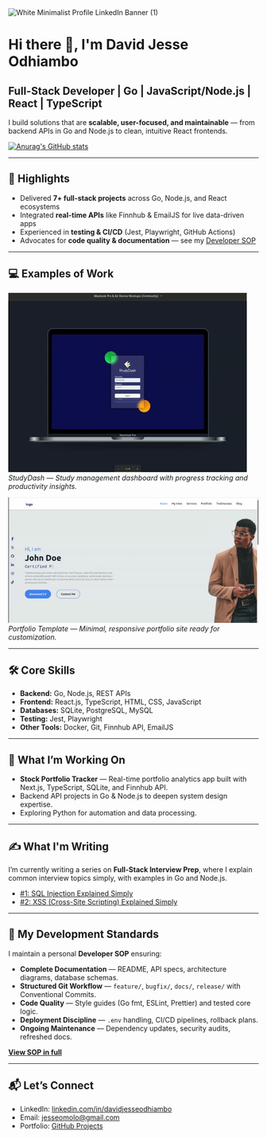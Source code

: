 <img width="2000" height="600" alt="White Minimalist Profile LinkedIn Banner (1)" src="https://github.com/user-attachments/assets/6002fe34-8f28-43da-990b-1be1539bfeeb" />

# Hi there 👋, I'm David Jesse Odhiambo  
## Full-Stack Developer | Go | JavaScript/Node.js | React | TypeScript

I build solutions that are **scalable, user-focused, and maintainable** — from backend APIs in Go and Node.js to clean, intuitive React frontends.

[![Anurag's GitHub stats](https://github-readme-stats.vercel.app/api?username=DavJesse)](https://github.com/anuraghazra/github-readme-stats)

---

## 🚀 Highlights
- Delivered **7+ full-stack projects** across Go, Node.js, and React ecosystems  
- Integrated **real-time APIs** like Finnhub & EmailJS for live data-driven apps  
- Experienced in **testing & CI/CD** (Jest, Playwright, GitHub Actions)  
- Advocates for **code quality & documentation** — see my [Developer SOP](https://github.com/DavJesse/dev-standards)  

---

## 💻 Examples of Work
[![StudyDash](https://github.com/DavJesse/DavJesse/blob/main/studydash.gif)](https://github.com/DavJesse/study-dash)  
*StudyDash — Study management dashboard with progress tracking and productivity insights.*


[![Portfolio Template](https://github.com/DavJesse/DavJesse/blob/main/portfolio.gif)](https://portfolio-templates-five.vercel.app/)  
*Portfolio Template — Minimal, responsive portfolio site ready for customization.*

---

## 🛠 Core Skills
- **Backend:** Go, Node.js, REST APIs  
- **Frontend:** React.js, TypeScript, HTML, CSS, JavaScript  
- **Databases:** SQLite, PostgreSQL, MySQL  
- **Testing:** Jest, Playwright  
- **Other Tools:** Docker, Git, Finnhub API, EmailJS

---

## 📌 What I’m Working On
- **Stock Portfolio Tracker** — Real-time portfolio analytics app built with Next.js, TypeScript, SQLite, and Finnhub API.  
- Backend API projects in Go & Node.js to deepen system design expertise.  
- Exploring Python for automation and data processing.

---

## ✍️ What I'm Writing
I’m currently writing a series on **Full-Stack Interview Prep**, where I explain common interview topics simply, with examples in Go and Node.js.  

- [#1: SQL Injection Explained Simply](https://dev.to/davjesse/full-stack-interview-prep-1-sql-injection-explained-simply-with-go-nodejs-examples-lg6)
- [#2: XSS (Cross-Site Scripting) Explained Simply](https://dev.to/davjesse/full-stack-interview-prep-2-xss-cross-site-scripting-explained-simply-with-go-nodejs-8ee) 

---

## 📜 My Development Standards
I maintain a personal **Developer SOP** ensuring:
- **Complete Documentation** — README, API specs, architecture diagrams, database schemas.  
- **Structured Git Workflow** — `feature/`, `bugfix/`, `docs/`, `release/` with Conventional Commits.  
- **Code Quality** — Style guides (Go fmt, ESLint, Prettier) and tested core logic.  
- **Deployment Discipline** — `.env` handling, CI/CD pipelines, rollback plans.  
- **Ongoing Maintenance** — Dependency updates, security audits, refreshed docs.  

**[View SOP in full](https://github.com/DavJesse/dev-standards)**

---

## 📬 Let’s Connect
- LinkedIn: [linkedin.com/in/davidjesseodhiambo](https://www.linkedin.com/in/david-jesse-odhiambo/)  
- Email: jesseomolo@gmail.com  
- Portfolio: [GitHub Projects](https://github.com/DavJesse?tab=repositories)
